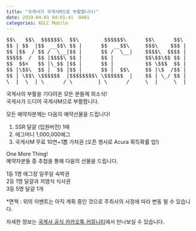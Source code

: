 ```yaml
---
title: "국게사가 국게사M으로 부활합니다!"
date: 2019-04-01 04:01:41 -0401
categories: KGLC Mobile
---
```

<pre>
$$\   $$\  $$$$$$\  $$\        $$$$$$\      $$\      $$\ 
$$ | $$  |$$  __$$\ $$ |      $$  __$$\     $$$\    $$$ |
$$ |$$  / $$ /  \__|$$ |      $$ /  \__|    $$$$\  $$$$ |
$$$$$  /  $$ |$$$$\ $$ |      $$ |          $$\$$\$$ $$ |
$$  $$<   $$ |\_$$ |$$ |      $$ |          $$ \$$$  $$ |
$$ |\$$\  $$ |  $$ |$$ |      $$ |  $$\     $$ |\$  /$$ |
$$ | \$$\ \$$$$$$  |$$$$$$$$\ \$$$$$$  |    $$ | \_/ $$ |
\__|  \__| \______/ \________| \______/     \__|     \__|
</pre>                                                                 
                                     

국게사의 부활을 기다려온 모든 분들께 희소식!<br>
국게사가 드디어 국게사M으로 부활합니다.

모든 예약자분께는 다음의 예약선물을 드립니다!

1) SSR 달걀 (입원버전) 1매<br>
2) 에그머니 1,000,000에그<br>
3) 국게사M 무료 10연+1뽑 가챠권 (오픈 행사로 Acura 획득확률 업!)<br>

One More Thing!<br>
예약자분들 중 추첨을 통해 다음의 선물을 드립니다.<br>

1등 1명 에그장 일주일 숙박권<br>
2등 1명 달걀과 저염식 식사권<br>
3등 5명 달걀 1개<br>

*면책 : 위의 이벤트는 아직 계획 중인 것으로 주최사의 사정에 따라 변동 될 수 있습니다.


자세한 정보는 <a href="https://open.kakao.com/o/gazEaep">국게사 공식 카카오톡 커뮤니티</a>에서 만나보실 수 있습니다. 

